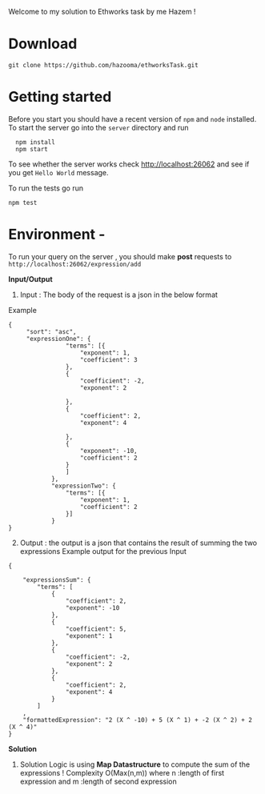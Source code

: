Welcome to my solution to Ethworks task by me Hazem !

# Download 
`git clone https://github.com/hazooma/ethworksTask.git`

# Getting started
Before you start you should have a recent version of `npm` and `node`
installed.
To start the server go into the `server` directory and run
```
  npm install
  npm start
```
To see whether the server works check <http://localhost:26062> and see if you
get `Hello World` message.

To run the tests go run
```
npm test
```


# Environment -
To run your query on the server , you should make **post** requests to `http://localhost:26062/expression/add`

**Input/Output**
1. Input : The body of the request is a json in the below format 
  
Example
```
{
     "sort": "asc",
	 "expressionOne": {
                "terms": [{
                    "exponent": 1,
                    "coefficient": 3
                },
                {
                    "coefficient": -2,
                    "exponent": 2

                },
                {
                    "coefficient": 2,
                    "exponent": 4

                },
                {
                    "exponent": -10,
                    "coefficient": 2
                }
                ]
            },
            "expressionTwo": {
                "terms": [{
                    "exponent": 1,
                    "coefficient": 2
                }]
            }
}

```
2. Output : the output is a json that contains the result of summing the two expressions 
Example output for the previous Input 
```
{
    
    "expressionsSum": {
        "terms": [
            {
                "coefficient": 2,
                "exponent": -10
            },
            {
                "coefficient": 5,
                "exponent": 1
            },
            {
                "coefficient": -2,
                "exponent": 2
            },
            {
                "coefficient": 2,
                "exponent": 4
            }
        ]
    ,
    "formattedExpression": "2 (X ^ -10) + 5 (X ^ 1) + -2 (X ^ 2) + 2 (X ^ 4)"
}
```


**Solution**
1. Solution Logic is using **Map Datastructure** to compute the sum of the expressions !
Complexity O(Max(n,m)) where n :length of first expression and m :length of second expression 
